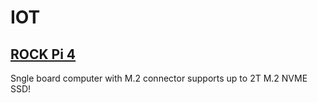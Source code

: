 # IOT

## [ROCK Pi 4](https://rockpi.org/rockpi4) 
Sngle board computer with M.2 connector supports up to 2T M.2 NVME SSD!

